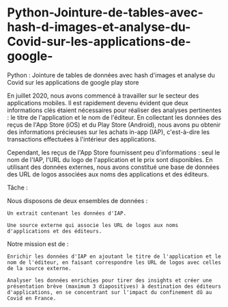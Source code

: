 # Python-Jointure-de-tables-avec-hash-d-images-et-analyse-du-Covid-sur-les-applications-de-google-
Python : Jointure de tables de données avec hash d'images et analyse du Covid sur les applications de google play store


En juillet 2020, nous avons commencé à travailler sur le secteur des applications mobiles. Il est rapidement devenu évident que deux informations clés étaient nécessaires pour réaliser des analyses pertinentes : le titre de l'application et le nom de l'éditeur. En collectant les données des reçus de l'App Store (iOS) et du Play Store (Android), nous avons pu obtenir des informations précieuses sur les achats in-app (IAP), c'est-à-dire les transactions effectuées à l'intérieur des applications.

Cependant, les reçus de l'App Store fournissent peu d'informations : seul le nom de l'IAP, l'URL du logo de l'application et le prix sont disponibles. En utilisant des données externes, nous avons constitué une base de données des URL de logos associées aux noms des applications et des éditeurs.

Tâche :

Nous disposons de deux ensembles de données :

    Un extrait contenant les données d'IAP.

    Une source externe qui associe les URL de logos aux noms d'applications et des éditeurs.

Notre mission est de :

    Enrichir les données d'IAP en ajoutant le titre de l'application et le nom de l'éditeur, en faisant correspondre les URL de logos avec celles de la source externe.

    Analyser les données enrichies pour tirer des insights et créer une présentation brève (maximum 3 diapositives) à destination des éditeurs d'applications, en se concentrant sur l'impact du confinement dû au Covid en France.
